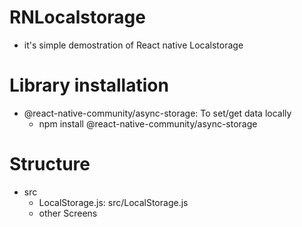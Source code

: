 # RNLocalstorage

- it's simple demostration of React native Localstorage

# Library installation

- @react-native-community/async-storage: To set/get data locally 
    - npm install @react-native-community/async-storage

# Structure

- src
    - LocalStorage.js: src/LocalStorage.js
    - other Screens